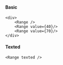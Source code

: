 #### Basic
```
<div>
	<Range />
	<Range value={40}/>
	<Range value={70}/>
</div>
```

#### Texted
```
<Range texted />
```